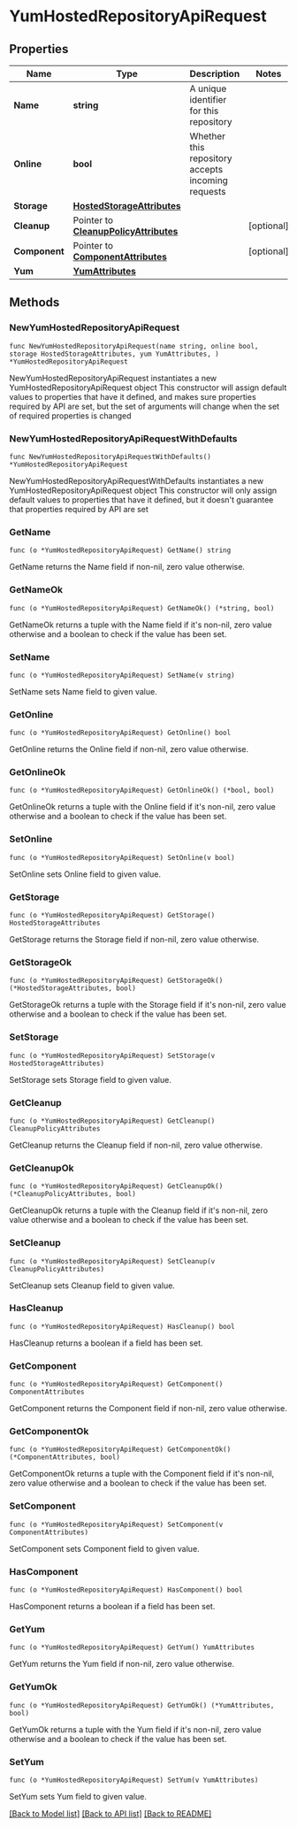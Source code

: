 # YumHostedRepositoryApiRequest

## Properties

Name | Type | Description | Notes
------------ | ------------- | ------------- | -------------
**Name** | **string** | A unique identifier for this repository | 
**Online** | **bool** | Whether this repository accepts incoming requests | 
**Storage** | [**HostedStorageAttributes**](HostedStorageAttributes.md) |  | 
**Cleanup** | Pointer to [**CleanupPolicyAttributes**](CleanupPolicyAttributes.md) |  | [optional] 
**Component** | Pointer to [**ComponentAttributes**](ComponentAttributes.md) |  | [optional] 
**Yum** | [**YumAttributes**](YumAttributes.md) |  | 

## Methods

### NewYumHostedRepositoryApiRequest

`func NewYumHostedRepositoryApiRequest(name string, online bool, storage HostedStorageAttributes, yum YumAttributes, ) *YumHostedRepositoryApiRequest`

NewYumHostedRepositoryApiRequest instantiates a new YumHostedRepositoryApiRequest object
This constructor will assign default values to properties that have it defined,
and makes sure properties required by API are set, but the set of arguments
will change when the set of required properties is changed

### NewYumHostedRepositoryApiRequestWithDefaults

`func NewYumHostedRepositoryApiRequestWithDefaults() *YumHostedRepositoryApiRequest`

NewYumHostedRepositoryApiRequestWithDefaults instantiates a new YumHostedRepositoryApiRequest object
This constructor will only assign default values to properties that have it defined,
but it doesn't guarantee that properties required by API are set

### GetName

`func (o *YumHostedRepositoryApiRequest) GetName() string`

GetName returns the Name field if non-nil, zero value otherwise.

### GetNameOk

`func (o *YumHostedRepositoryApiRequest) GetNameOk() (*string, bool)`

GetNameOk returns a tuple with the Name field if it's non-nil, zero value otherwise
and a boolean to check if the value has been set.

### SetName

`func (o *YumHostedRepositoryApiRequest) SetName(v string)`

SetName sets Name field to given value.


### GetOnline

`func (o *YumHostedRepositoryApiRequest) GetOnline() bool`

GetOnline returns the Online field if non-nil, zero value otherwise.

### GetOnlineOk

`func (o *YumHostedRepositoryApiRequest) GetOnlineOk() (*bool, bool)`

GetOnlineOk returns a tuple with the Online field if it's non-nil, zero value otherwise
and a boolean to check if the value has been set.

### SetOnline

`func (o *YumHostedRepositoryApiRequest) SetOnline(v bool)`

SetOnline sets Online field to given value.


### GetStorage

`func (o *YumHostedRepositoryApiRequest) GetStorage() HostedStorageAttributes`

GetStorage returns the Storage field if non-nil, zero value otherwise.

### GetStorageOk

`func (o *YumHostedRepositoryApiRequest) GetStorageOk() (*HostedStorageAttributes, bool)`

GetStorageOk returns a tuple with the Storage field if it's non-nil, zero value otherwise
and a boolean to check if the value has been set.

### SetStorage

`func (o *YumHostedRepositoryApiRequest) SetStorage(v HostedStorageAttributes)`

SetStorage sets Storage field to given value.


### GetCleanup

`func (o *YumHostedRepositoryApiRequest) GetCleanup() CleanupPolicyAttributes`

GetCleanup returns the Cleanup field if non-nil, zero value otherwise.

### GetCleanupOk

`func (o *YumHostedRepositoryApiRequest) GetCleanupOk() (*CleanupPolicyAttributes, bool)`

GetCleanupOk returns a tuple with the Cleanup field if it's non-nil, zero value otherwise
and a boolean to check if the value has been set.

### SetCleanup

`func (o *YumHostedRepositoryApiRequest) SetCleanup(v CleanupPolicyAttributes)`

SetCleanup sets Cleanup field to given value.

### HasCleanup

`func (o *YumHostedRepositoryApiRequest) HasCleanup() bool`

HasCleanup returns a boolean if a field has been set.

### GetComponent

`func (o *YumHostedRepositoryApiRequest) GetComponent() ComponentAttributes`

GetComponent returns the Component field if non-nil, zero value otherwise.

### GetComponentOk

`func (o *YumHostedRepositoryApiRequest) GetComponentOk() (*ComponentAttributes, bool)`

GetComponentOk returns a tuple with the Component field if it's non-nil, zero value otherwise
and a boolean to check if the value has been set.

### SetComponent

`func (o *YumHostedRepositoryApiRequest) SetComponent(v ComponentAttributes)`

SetComponent sets Component field to given value.

### HasComponent

`func (o *YumHostedRepositoryApiRequest) HasComponent() bool`

HasComponent returns a boolean if a field has been set.

### GetYum

`func (o *YumHostedRepositoryApiRequest) GetYum() YumAttributes`

GetYum returns the Yum field if non-nil, zero value otherwise.

### GetYumOk

`func (o *YumHostedRepositoryApiRequest) GetYumOk() (*YumAttributes, bool)`

GetYumOk returns a tuple with the Yum field if it's non-nil, zero value otherwise
and a boolean to check if the value has been set.

### SetYum

`func (o *YumHostedRepositoryApiRequest) SetYum(v YumAttributes)`

SetYum sets Yum field to given value.



[[Back to Model list]](../README.md#documentation-for-models) [[Back to API list]](../README.md#documentation-for-api-endpoints) [[Back to README]](../README.md)


